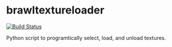 brawltextureloader
==================

[![Build Status](https://travis-ci.org/DArtagan/brawltextureloader.svg?branch=master)](https://travis-ci.org/DArtagan/brawltextureloader)

Python script to programtically select, load, and unload textures.
